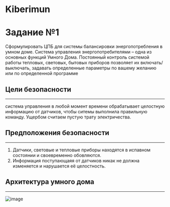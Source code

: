 # Kiberimun
# Задание №1
Сформулировать ЦПБ для системы балансировки энергопотребления в умном доме. Система управления энергопотребителями – одна из основных функций Умного Дома. Постоянный контроль системой работы тепловых, световых, бытовых приборов позволяет их включать/выключать, задавать определенные параметры по вашему желанию или по определенной программе
## Цели безопасности
___
система управления в любой момент времени обрабатывает целостную информацию от датчиков, чтобы ситемы выполнила правильную команду. Ущербом считаем пустую трату электричества.
## Предположения безопасности
___
 1) Датчики, световые и тепловые приборы находятся в испавном состоянии и своевременно обовляются. 
 2) Информация поступающаяя от датчиков никак не должна изменяется и нарушается её целостность. 
## Архитектура умного дома 
___
![image](https://user-images.githubusercontent.com/99412230/207922040-a7d7d018-afbe-44b1-bebc-71d8ce0d4f13.png)
